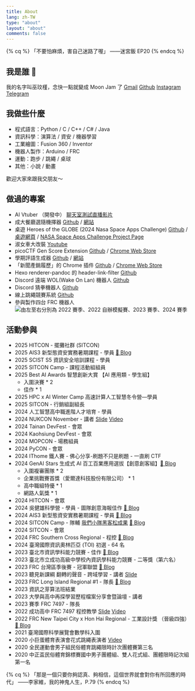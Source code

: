 ```yaml
---
title: About
lang: zh-TW
type: "about"
layout: "about"
comments: false
---
```


{% cq %}
「不要怕麻煩，害自己迷路了喔」
——迷宮飯 EP20
{% endcq %}

## 我是誰 🐼

<i class="fa-solid fa-paw"></i> 我的名字叫巫玟槿，念快一點就變成 Moon Jam 了
[<i class="fas fa-envelope"></i> Gmail](mailto:wu.messi.wu@gmail.com)
[<i class="fab fa-github"></i> Github](https://github.com/moon-jam)
[<i class="fab fa-instagram"></i> Instagram](https://www.instagram.com/mooooonjam/)
[<i class="fab fa-telegram"></i> Telegram](https://t.me/moonjam0322)

## 我做些什麼

- 程式語言：Python / C / C++ / C# / Java
- 資訊科學：演算法 / 資安 / 機器學習
- 工業繪圖：Fusion 360 / Inventor
- 機器人製作：Arduino / FRC
- 運動：跑步 / 跳繩 / 桌球
- 其他：小說 / 動畫

歡迎大家來跟我交朋友～

## 做過的專案

- AI Vtuber （開發中） [<i class="fa-brands fa-youtube"></i> 聊天室測試直播影片](https://www.youtube.com/watch?v=CiBjItykxto)
- 成大餐廳選隨機擇器 [<i class="fab fa-github"></i> Github](https://github.com/moon-jam/nckufood) / [<i class="fa-regular fa-window-restore"></i>  網站](https://nckufood.moon-jam.me)
- 桌遊 Heroes of the GLOBE (2024 Nasa Space Apps Challenge) [<i class="fab fa-github"></i> Github](https://github.com/moon-jam/NASA-Space-Challenge-2024-GLOBE-Protocol-Games) / [<i class="fa-regular fa-window-restore"></i> 桌遊網頁](https://globe-game.moon-jam.me/) / [<i class="fa-regular fa-window-restore"></i> NASA Space Apps Challenge Project Page](https://www.spaceappschallenge.org/nasa-space-apps-2024/find-a-team/ecoecho/)
- 淑女車大改裝 [<i class="fa-brands fa-youtube"></i> Youtube](https://youtube.com/playlist?list=PL5RNFkGeLf8HFmvxLRF-yQR8ZrSIp7u0Q&si=d1RsDaTF4LteagcS)
- picoCTF Gen Score Extension [<i class="fab fa-github"></i> Github](https://github.com/moon-jam/picoCTF-Gen-Score-Extension) / [<i class="fa-solid fa-bag-shopping"></i> Chrome Web Store](https://chromewebstore.google.com/detail/picoctf-gen-score-extensi/bejhdgeaaddmaipmfcmfdijgfjgjomjj)
- 學期評語生成器 [<i class="fab fa-github"></i> Github](https://github.com/moon-jam/AI_Gen_Semester_Comments_Tool) / [<i class="fa-regular fa-window-restore"></i>  網站](https://ai-comments.moon-jam.me)
- 「新聞產銷履歷」的 Chrome 插件 [<i class="fab fa-github"></i> Github](https://github.com/moon-jam/News-Traceability) / [<i class="fa-solid fa-bag-shopping"></i> Chrome Web Store](https://chromewebstore.google.com/detail/%E6%96%B0%E8%81%9E%E7%94%A2%E9%8A%B7%E5%B1%A5%E6%AD%B7/kjgmnmealhmifefanoofmddipnjgngpk?hl=zh-TW&authuser=0)
- Hexo renderer-pandoc 的 header-link-filter [<i class="fab fa-github"></i> Github](https://github.com/moon-jam/hexo-renderer-pandoc_header-link-filter)
- Discord 遠端 WOL(Wake On Lan) 機器人 [<i class="fab fa-github"></i> Github](https://github.com/moon-jam/discord-bot-Remote-Wake-On-LAN)
- Discord 猜拳機器人 [<i class="fab fa-github"></i> Github](https://github.com/moon-jam/discord-bot-Rock-Paper-Scissors)
- 線上跳繩競賽系統 [<i class="fab fa-github"></i> Github](https://github.com/moon-jam/Jump_rope)
- 參與製作四台 FRC 機器人
  ![由左至右分別為 2022 賽季、2022 自辦模擬賽、2023 賽季、2024 賽季](https://i.imgur.com/OEXIRUA.png)

## 活動參與

- 2025 HITCON - 擺攤社群 (SITCON)
- 2025 AIS3 新型態資安實務暑期課程 - 學員 [🐼 Blog](/2025_AIS3)
- 2025 SCIST S5 資訊安全培訓課程 - 學員
- 2025 SITCON Camp - 課程活動組組員
- 2025 Best AI Awards 智慧創新大賞 【AI 應用類 - 學生組】
  - 入圍決賽 * 2
  - 佳作 * 1
- 2025 HPC x AI Winter Camp 高速計算人工智慧冬令營—學員
- 2025 SITCON - 行銷組副組長
- 2024 人工智慧高中職進階人才培育 - 學員
- 2024 NUKCON November - 講者 [<i class="fa fa-pager"></i> Slide](https://docs.google.com/presentation/d/1r9wwS_c4ylUVc5wpdrptx5rfRI_jap0dct6g0dfj40s/edit?usp=sharing) [<i class="fa-brands fa-instagram"></i> Video](https://www.instagram.com/p/DCjb60wyRfa/)
- 2024 Tainan DevFest - 會眾
- 2024 Kaohsiung DevFest - 會眾
- 2024 MOPCON - 場務組員
- 2024 PyCON - 會眾
- 2024 IThome 鐵人賽 - 佛心分享-刷題不只是刷題 - 一直刷 CTF
- 2024 GenAI Stars 生成式 AI 百工百業應用選拔【創意創客組】[🐼 Blog](/2024_gai_stars)
  - 入圍複審團隊 * 2
  - 企業挑戰賽首獎（愛爾達科技股份有限公司） * 1
  - 高中職組特優 * 1
  - 網路人氣獎 * 1
- 2024 HITCON - 會眾
- 2024 吳健雄科學營 - 學員 - 圖隊創意海報佳作 [🐼 Blog](/2024_WCS_Camp)
- 2024 AIS3 新型態資安實務暑期課程 - 學員 [🐼 Blog](/2024_AIS3)
- 2024 SITCON Camp - 隊輔 [<i class="fab fa-github"></i> 我們小隊黑客松成果](https://github.com/moon-jam/SITCON-Camp-2024-Hackathon-Team5-Public) [🐼 Blog](/2024_SITCON_Camp)
- 2024 SITCON - 會眾
- 2024 FRC Southern Cross Regional - 程控 [🐼 Blog](/2024_FRC_Southern_Cross_Regional)
- 2024 臺灣國際資訊奧林匹亞 (TOI) 初選 - 64 名
- 2023 臺北市資訊學科能力競賽 - 佳作 [🐼 Blog](/thspc2023)
- 2023 臺北市立成功高級中學校內資訊學科能力競賽 - 二等獎（第六名）
- 2023 FRC 台灣區季後賽 - 冠軍聯盟 [🐼 Blog](/2023_FRC_Taiwan_Playoff)
- 2023 聽見新課綱 翻轉的聲音 - 跨域學習 - 講者 [<i class="fa fa-pager"></i> Slide](https://www.canva.com/design/DAGVKV-EPwE/QICj-8YZfYYPbLbIWAz4iA/view?utm_content=DAGVKV-EPwE&utm_campaign=designshare&utm_medium=link&utm_source=editor)
- 2023 FRC Long Island Regional #1 - 隊長 [🐼 Blog](/2023_FRC_Long_Island_Regional_1.md)
- 2023 資訊之芽算法班結業
- 2023 大學與高中再探學習歷程檔案分享會暨論壇 - 講者
- 2023 賽季 FRC 7497 - 隊長
- 2022 成功高中 FRC 7497 程控教學 [<i class="fa fa-pager"></i> Slide](https://slides.com/team7497) [<i class="fa-brands fa-youtube"></i> Video](https://www.youtube.com/watch?v=9Kd77XYGM5c&list=PLMYcjrq5JiPShLSeQm69oxmDeSegj_I8G&pp=iAQB)
- 2022 FRC New Taipei City x Hon Hai Regional - 工業設計獎 （晉級四強） [🐼 Blog](/2022_FRC_New_Taipei_City_x_Hon_Hai_Regional/)
- 2021 臺灣國際科學展覽會數學科入圍
- 2020 小巨蛋體育表演會花式跳繩表演者 [<i class="fa-brands fa-youtube"></i> Video](https://youtu.be/B3KTQrXk1RM)
- 2020 全民運動會男子組民俗體育跳繩限時計次團體賽第三名
- 2020 中正盃民俗體育錦標賽國中男子團體組、雙人花式組、團體限時記次組第一名

{% cq %}
「那是一個只要你夠認真、夠相信，這個世界就會對你有所回應的時代」
——李家維，我的神鬼人生，P.79
{% endcq %}
